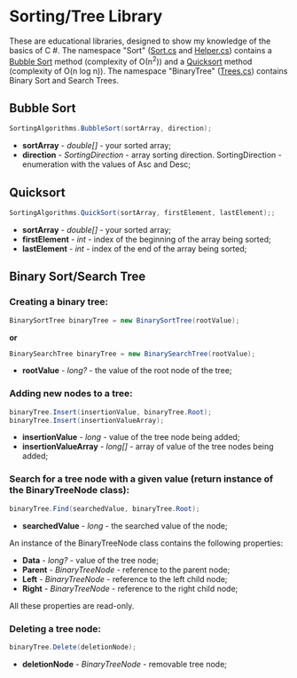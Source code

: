 # Sorting/Tree Library

These are educational libraries, designed to show my knowledge of the basics of C #.
The namespace "Sort" ([Sort.cs](https://github.com/Luciffer007/Educational-projects/blob/master/Sort.cs) and [Helper.cs](https://github.com/Luciffer007/Educational-projects/blob/master/Helper.cs)) contains a [Bubble Sort](https://en.wikipedia.org/wiki/Bubble_sort) method (complexity of О(n<sup>2</sup>)) and a [Quicksort](https://en.wikipedia.org/wiki/Quicksort) method (complexity of O(n log n)).
The namespace "BinaryTree" ([Trees.cs](https://github.com/Luciffer007/Educational-projects/blob/master/Trees.cs)) contains Binary Sort and Search Trees.

## Bubble Sort

``` C#
SortingAlgorithms.BubbleSort(sortArray, direction);
```

* **sortArray** - _double[]_ - your sorted array;
* **direction** - _SortingDirection_ - array sorting direction. SortingDirection - enumeration with the values of Asc and Desc;

## Quicksort

``` C#
SortingAlgorithms.QuickSort(sortArray, firstElement, lastElement);; 
```

* **sortArray** - _double[]_ - your sorted array;
* **firstElement** - _int_ - index of the beginning of the array being sorted;
* **lastElement** - _int_ - index of the end of the array being sorted;

## Binary Sort/Search Tree

### Creating a binary tree:

``` C#
BinarySortTree binaryTree = new BinarySortTree(rootValue);
```

**or**

``` C#
BinarySearchTree binaryTree = new BinarySearchTree(rootValue);
```

* **rootValue** - _long?_ - the value of the root node of the tree;

### Adding new nodes to a tree:

``` C#
binaryTree.Insert(insertionValue, binaryTree.Root);
binaryTree.Insert(insertionValueArray);
```

* **insertionValue** - _long_ - value of the tree node being added;
* **insertionValueArray** - _long[]_ - array of value of the tree nodes being added;

### Search for a tree node with a given value (return instance of the BinaryTreeNode class):

``` C#
binaryTree.Find(searchedValue, binaryTree.Root);
```

* **searchedValue** - _long_ - the searched value of the node;

An instance of the BinaryTreeNode class contains the following properties:

* **Data** - _long?_ - value of the tree node;
* **Parent** - _BinaryTreeNode_ - reference to the parent node;
* **Left** - _BinaryTreeNode_ - reference to the left child node;
* **Right** - _BinaryTreeNode_ - reference to the right child node;

All these properties are read-only.

### Deleting a tree node:

``` C#
binaryTree.Delete(deletionNode);
```

* **deletionNode** - _BinaryTreeNode_ - removable tree node;
